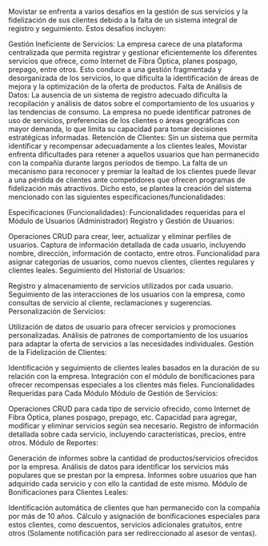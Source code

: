 Movistar se enfrenta a varios desafíos en la gestión de sus servicios y la fidelización de sus clientes debido a la falta de un sistema integral de registro y seguimiento. Estos desafíos incluyen:

Gestión Ineficiente de Servicios: La empresa carece de una plataforma centralizada que permita registrar y gestionar eficientemente los diferentes servicios que ofrece, como Internet de Fibra Óptica, planes pospago, prepago, entre otros. Esto conduce a una gestión fragmentada y desorganizada de los servicios, lo que dificulta la identificación de áreas de mejora y la optimización de la oferta de productos.
Falta de Análisis de Datos: La ausencia de un sistema de registro adecuado dificulta la recopilación y análisis de datos sobre el comportamiento de los usuarios y las tendencias de consumo. La empresa no puede identificar patrones de uso de servicios, preferencias de los clientes o áreas geográficas con mayor demanda, lo que limita su capacidad para tomar decisiones estratégicas informadas.
Retención de Clientes: Sin un sistema que permita identificar y recompensar adecuadamente a los clientes leales, Movistar enfrenta dificultades para retener a aquellos usuarios que han permanecido con la compañía durante largos períodos de tiempo. La falta de un mecanismo para reconocer y premiar la lealtad de los clientes puede llevar a una pérdida de clientes ante competidores que ofrecen programas de fidelización más atractivos.
Dicho esto, se plantea la creación del sistema mencionado con las siguientes especificaciones/funcionalidades:

Especificaciones (Funcionalidades):
Funcionalidades requeridas para el Módulo de Usuarios (Administrador)
Registro y Gestión de Usuarios:

Operaciones CRUD para crear, leer, actualizar y eliminar perfiles de usuarios.
Captura de información detallada de cada usuario, incluyendo nombre, dirección, información de contacto, entre otros.
Funcionalidad para asignar categorías de usuarios, como nuevos clientes, clientes regulares y clientes leales.
Seguimiento del Historial de Usuarios:

Registro y almacenamiento de servicios utilizados por cada usuario.
Seguimiento de las interacciones de los usuarios con la empresa, como consultas de servicio al cliente, reclamaciones y sugerencias.
Personalización de Servicios:

Utilización de datos de usuario para ofrecer servicios y promociones personalizadas.
Análisis de patrones de comportamiento de los usuarios para adaptar la oferta de servicios a las necesidades individuales.
Gestión de la Fidelización de Clientes:

Identificación y seguimiento de clientes leales basados en la duración de su relación con la empresa.
Integración con el módulo de bonificaciones para ofrecer recompensas especiales a los clientes más fieles.
Funcionalidades Requeridas para Cada Módulo
Módulo de Gestión de Servicios:

Operaciones CRUD para cada tipo de servicio ofrecido, como Internet de Fibra Óptica, planes pospago, prepago, etc.
Capacidad para agregar, modificar y eliminar servicios según sea necesario.
Registro de información detallada sobre cada servicio, incluyendo características, precios, entre otros.
Módulo de Reportes:

Generación de informes sobre la cantidad de productos/servicios ofrecidos por la empresa.
Análisis de datos para identificar los servicios más populares que se prestan por la empresa.
Informes sobre usuarios que han adquirido cada servicio y con ello la cantidad de este mismo.
Módulo de Bonificaciones para Clientes Leales:

Identificación automática de clientes que han permanecido con la compañía por más de 10 años.
Cálculo y asignación de bonificaciones especiales para estos clientes, como descuentos, servicios adicionales gratuitos, entre otros (Solamente notificación para ser redireccionado al asesor de ventas).
